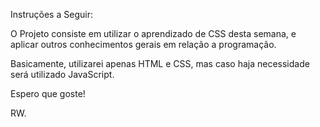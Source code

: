 Instruções a Seguir:

O Projeto consiste em utilizar o aprendizado de CSS desta semana, e aplicar outros conhecimentos gerais em relação a programação.

Basicamente, utilizarei apenas HTML e CSS, mas caso haja necessidade será utilizado JavaScript.

Espero que goste!

RW.
